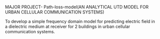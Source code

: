 MAJOR PROJECT-
Path-loss-model(AN ANALYTICAL UTD MODEL FOR URBAN CELLULAR COMMUNICATION SYSTEMS)

To develop a simple frequency domain model for predicting electric field in a dielectric medium at
receiver for 2 buildings in urban cellular communication systems.
